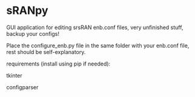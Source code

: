 # sRANpy
GUI application for editing srsRAN enb.conf files, very unfinished stuff, backup your configs!

Place the configure_enb.py file in the same folder with your enb.conf file, rest should be self-explanatory.


requirements (install using pip if needed):

tkinter

configparser
